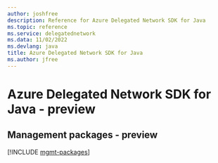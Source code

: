 ```yaml
---
author: joshfree
description: Reference for Azure Delegated Network SDK for Java
ms.topic: reference
ms.service: delegatednetwork
ms.data: 11/02/2022
ms.devlang: java
title: Azure Delegated Network SDK for Java
ms.author: jfree
---
```

# Azure Delegated Network SDK for Java - preview

## Management packages - preview
[!INCLUDE [mgmt-packages](delegated-network-mgmt-index.md)]